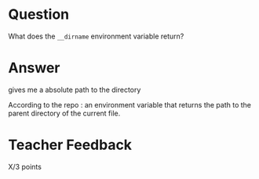 # Question

What does the `__dirname` environment variable return? 

# Answer
gives me a absolute path to the directory

According to the repo :
an environment variable that returns the path to the parent directory of the current file.

# Teacher Feedback

X/3 points